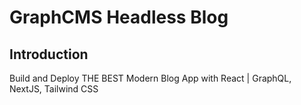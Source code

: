 # GraphCMS Headless Blog

## Introduction
Build and Deploy THE BEST Modern Blog App with React | GraphQL, NextJS, Tailwind CSS